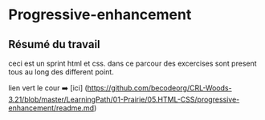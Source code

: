 # Progressive-enhancement

## Résumé du travail
ceci est un sprint html et css. dans ce parcour des excercises sont present tous au long des different point.

lien vert le cour :arrow_right: [ici] (https://github.com/becodeorg/CRL-Woods-3.21/blob/master/LearningPath/01-Prairie/05.HTML-CSS/progressive-enhancement/readme.md)
